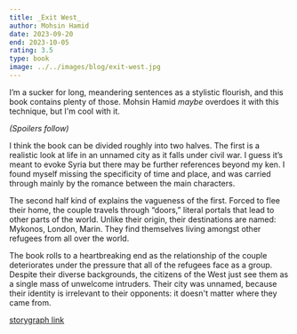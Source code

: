 ```yaml
---
title: _Exit West_
author: Mohsin Hamid
date: 2023-09-20
end: 2023-10-05
rating: 3.5
type: book
image: ../../images/blog/exit-west.jpg
---
```


I’m a sucker for long, meandering sentences as a stylistic flourish, and this book contains plenty of those. Mohsin Hamid _maybe_ overdoes it with this technique, but I'm cool with it.

_(Spoilers follow)_

I think the book can be divided roughly into two halves. The first is a realistic look at life in an unnamed city as it falls under civil war. I guess it’s meant to evoke Syria but there may be further references beyond my ken. I found myself missing the specificity of time and place, and was carried through mainly by the romance between the main characters.

The second half kind of explains the vagueness of the first. Forced to flee their home, the couple travels through “doors,” literal portals that lead to other parts of the world. Unlike their origin, their destinations are named: Mykonos, London, Marin. They find themselves living amongst other refugees from all over the world.

The book rolls to a heartbreaking end as the relationship of the couple deteriorates under the pressure that all of the refugees face as a group. Despite their diverse backgrounds, the citizens of the West just see them as a single mass of unwelcome intruders. Their city was unnamed, because their identity is irrelevant to their opponents: it doesn't matter where they came from.

[storygraph link](https://app.thestorygraph.com/books/6f9a394a-4f3b-445d-a346-804937bb5ffa)